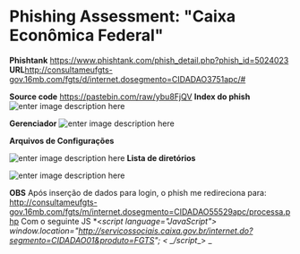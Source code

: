 Phishing Assessment: "Caixa Econômica Federal"
===================


**Phishtank** https://www.phishtank.com/phish_detail.php?phish_id=5024023
**URL**http://consultameufgts-gov.16mb.com/fgts/d/internet.dosegmento=CIDADAO3751apc/#

**Source code** https://pastebin.com/raw/ybu8FjQV
**Index do phish**
![enter image description here](https://image.prntscr.com/image/ffdafb538f7c4f5ebaa958189de2805e.png)

**Gerenciador**
![enter image description here](https://image.prntscr.com/image/3bf01cdcbf45447db8db7a708b979d6d.png)

**Arquivos de Configurações**

![enter image description here](https://image.prntscr.com/image/d1fece2442254d1ca3cf50d09aff41cd.png)
**Lista de diretórios**

![enter image description here](https://image.prntscr.com/image/a6139aa743bb4d088d195a9f27d9aaf5.png)

**OBS** Após inserção de dados para login, o phish me redireciona para:
http://consultameufgts-gov.16mb.com/fgts/m/internet.dosegmento=CIDADAO55529apc/processa.php
Com o seguinte JS
*<*script language="JavaScript"> 
window.location="http://servicossociais.caixa.gov.br/internet.do?segmento=CIDADAO01&produto=FGTS"; 
< _/script*_> _


